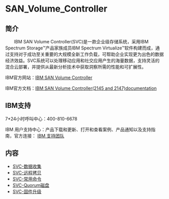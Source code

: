 # SAN_Volume_Controller

## 简介
&#8195;&#8195;IBM SAN Volume Controller(SVC)是一款企业级存储系统，采用IBM Spectrum Storage™产品家族成员IBM Spectrum Virtualize™软件构建而成，通过支持对于成功至关重要的大规模全新工作负载，可帮助企业实现更为出色的数据经济效益。SVC系统可以处理移动应用和社交应用产生的海量数据，支持灵活的混合云部署，并提供从最新分析技术中获取洞察所需的性能和可扩展性。

IBM官方网站：[IBM SAN Volume Controller](https://www.ibm.com/cn-zh/marketplace/san-volume-controller?mhsrc=ibmsearch_a&mhq=svc)

IBM官方文档：[IBM SAN Volume Controller(2145 and 2147)documentation](https://www.ibm.com/docs/en/sanvolumecontroller)

## IBM支持
7\*24小时呼叫中心：400-810-6678

IBM 用户支持中心：产品下载和更新、打开和查看案例、产品通知以及支持指南，官方连接：
[IBM 支持团队](https://www.ibm.com/mysupport/s/?language=zh_CN)

## 内容
- [SVC-数据收集](https://big1000.com/03-IBM_Storage_System/10-SAN_Volume_Controller/01-SVC-%E6%95%B0%E6%8D%AE%E6%94%B6%E9%9B%86.html)
- [SVC-远程拷贝](https://big1000.com/03-IBM_Storage_System/10-SAN_Volume_Controller/02-SVC-%E8%BF%9C%E7%A8%8B%E6%8B%B7%E8%B4%9D.html)
- [SVC-常用命令](https://ebook.big1000.com/03-IBM_Storage_System/10-SAN_Volume_Controller/03-SVC-%E5%B8%B8%E7%94%A8%E5%91%BD%E4%BB%A4.html)
- [SVC-Quorum磁盘](https://ebook.big1000.com/03-IBM_Storage_System/10-SAN_Volume_Controller/04-SVC-Quorum%E7%A3%81%E7%9B%98.html)
- [SVC-固件升级](https://ebook.big1000.com/03-IBM_Storage_System/10-SAN_Volume_Controller/05-SVC-%E5%9B%BA%E4%BB%B6%E5%8D%87%E7%BA%A7.html)
